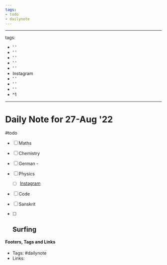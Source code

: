 ```yaml
---
tags:
- todo
- dailynote
---
```


---
tags:
- ' '
- ' '
- ' '
- ' '
- ' '
- Instagram
- ' '
- ' '
- ' '
- ^1
---

# Daily Note for 27-Aug '22
#todo
- [ ] Maths
- [ ] Chemistry
- [ ] German - 
- [ ] Physics
	- [ ] [Instagram](https://www.instagram.com/physics.infographics/)
- [ ] Code
- [ ] Sanskrit
- [ ] Surfing
	-  


#### Footers, Tags and Links
- Tags: #dailynote      
- Links: 

[^1]: